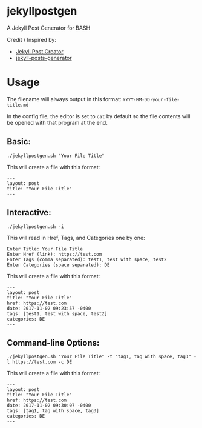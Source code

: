 # jekyllpostgen
A Jekyll Post Generator for BASH

Credit / Inspired by: 
- [Jekyll Post Creator](http://www.marcusoft.net/2014/12/my-post-scaffolder-for-jekyll.html)
- [jekyll-posts-generator](https://github.com/ismnoiet/jekyll-posts-generator)

# Usage

The filename will always output in this format: `YYYY-MM-DD-your-file-title.md`

In the config file, the editor is set to `cat` by default so the file contents will be opened with that program at the end.

## Basic:

`./jekyllpostgen.sh "Your File Title"`

This will create a file with this format:

```
---
layout: post
title: "Your File Title"
---
```

## Interactive:

`./jekyllpostgen.sh -i`

This will read in Href, Tags, and Categories one by one:
```
Enter Title: Your File Title
Enter Href (link): https://test.com
Enter Tags (comma separated): test1, test with space, test2
Enter Categories (space separated): DE
```

This will create a file with this format:
```
---
layout: post
title: "Your File Title"
href: https://test.com
date: 2017-11-02 09:23:57 -0400
tags: [test1, test with space, test2]
categories: DE
---
```

## Command-line Options:

`./jekyllpostgen.sh "Your File Title" -t "tag1, tag with space, tag3" -l https://test.com -c DE`

This will create a file with this format:
```
---
layout: post
title: "Your File Title"
href: https://test.com
date: 2017-11-02 09:30:07 -0400
tags: [tag1, tag with space, tag3]
categories: DE
---
```
